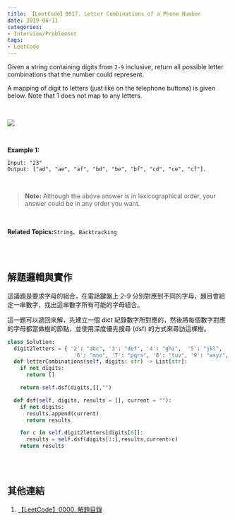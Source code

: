 ```yaml
---
title: 【LeetCode】0017. Letter Combinations of a Phone Number
date: 2019-06-11
categories:
- Interview/Problemset
tags:
- LeetCode
---
```


Given a string containing digits from  `2-9` inclusive, return all possible letter combinations that the number could represent.

A mapping of digit to letters (just like on the telephone buttons) is given below. Note that 1 does not map to any letters.

<br>

![](https://upload.wikimedia.org/wikipedia/commons/thumb/7/73/Telephone-keypad2.svg/200px-Telephone-keypad2.svg.png)
<!--more-->
<br>

**Example 1:**
```
Input: "23"
Output: ["ad", "ae", "af", "bd", "be", "bf", "cd", "ce", "cf"].
```
<br>

> **Note:**
> Although the above answer is in lexicographical order, your answer could be in any order you want.

<br>

**Related Topics:**`String`、`Backtracking`

<br><br>

## 解題邏輯與實作
這議題是要求字母的組合，在電話鍵盤上 2-9 分別對應到不同的字母，題目會給定一串數字，找出這串數字所有可能的字母組合。


這一題可以遞回來解，先建立一個 dict 紀錄數字所對應的，然後將每個數字對應的字母都當做樹的節點，並使用深度優先搜尋 (dsf) 的方式來尋訪這棵樹。


```python
class Solution:
  digit2letters = { '2': "abc", '3': "def", '4': "ghi",  '5': "jkl",
                     '6': "mno", '7': "pqrs", '8': "tuv", '9': "wxyz", }
  def letterCombinations(self, digits: str) -> List[str]:
    if not digits:
      return []

    return self.dsf(digits,[],"")

  def dsf(self, digits, results = [], current = ""):
    if not digits:
      results.append(current)
      return results

    for c in self.digit2letters[digits[0]]:
      results = self.dsf(digits[1:],results,current+c)
    return results
```

<br><br>

## 其他連結
1. [【LeetCode】0000. 解題目錄](/LeetCode-0000-Contents/)